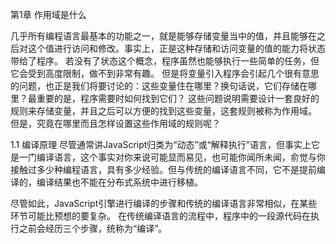 第1章 作用域是什么

几乎所有编程语言最基本的功能之一，就是能够存储变量当中的值，并且能够在之后对这个值进行访问和修改。事实上，正是这种存储和访问变量的值的能力将状态带给了程序。
若没有了状态这个概念，程序虽然也能够执行一些简单的任务，但它会受到高度限制，做不到非常有趣。
但是将变量引入程序会引起几个很有意思的问题，也正是我们将要讨论的：这些变量住在哪里？换句话说，它们存储在哪里？最重要的是，程序需要时如何找到它们？
这些问题说明需要设计一套良好的规则来存储变量，并且之后可以方便的找到这些变量，这套规则被称为作用域。
但是，究竟在哪里而且怎样设置这些作用域的规则呢？

1.1 编译原理
尽管通常讲JavaScript归类为“动态”或“解释执行”语言，但事实上它是一门编译语言，这个事实对你来说可能显而易见，也可能你闻所未闻，俞觉与你接触过多少种编程语言，具有多少经验。但与传统的编译语言不同，它不是提前编译的，编译结果也不能在分布式系统中进行移植。

尽管如此，JavaScript引擎进行编译的步骤和传统的编译语言非常相似，在某些环节可能比预想的要复杂。
在传统编译语言的流程中，程序中的一段源代码在执行之前会经历三个步骤，统称为“编译”。
